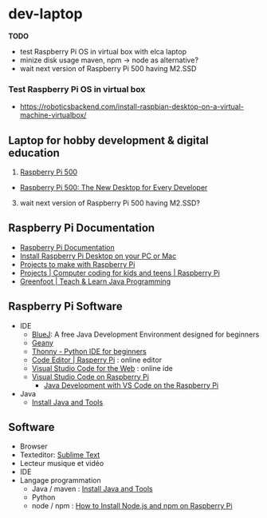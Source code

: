 # dev-laptop

**TODO**
* test Raspberry Pi OS in virtual box with elca laptop
* minize disk usage maven, npm -> node as alternative?
* wait next version of Raspberry Pi 500 having M2.SSD

  
### Test Raspberry Pi OS in virtual box

* https://roboticsbackend.com/install-raspbian-desktop-on-a-virtual-machine-virtualbox/

## Laptop for hobby development & digital education

1. [Raspberry Pi 500](https://www.raspberrypi.com/products/raspberry-pi-500/)
  * [Raspberry Pi 500: The New Desktop for Every Developer](https://pipwr.com/raspberry-pi-500-the-new-desktop-for-every-developer/)
3. wait next version of Raspberry Pi 500 having M2.SSD?

## Raspberry Pi Documentation

* [Raspberry Pi Documentation](https://www.raspberrypi.com/documentation/)
* [Install Raspberry Pi Desktop on your PC or Mac](https://projects.raspberrypi.org/en/projects/install-raspberry-pi-desktop/)
* [Projects to make with Raspberry Pi](https://www.raspberrypi.com/resources/make/)
* [Projects | Computer coding for kids and teens | Raspberry Pi](https://projects.raspberrypi.org/en)
* [Greenfoot | Teach & Learn Java Programming](https://www.greenfoot.org/door)

## Raspberry Pi Software

* IDE
  * [BlueJ](https://www.bluej.org/index.html): A free Java Development Environment designed for beginners
  * [Geany](https://www.geany.org/)
  * [Thonny - Python IDE for beginners](https://thonny.org/)
  * [Code Editor | Rasperry Pi](https://editor.raspberrypi.org/en/education) : online editor
  * [Visual Studio Code for the Web](https://code.visualstudio.com/docs/setup/vscode-web) : online ide
  * [Visual Studio Code on Raspberry Pi](https://code.visualstudio.com/docs/setup/raspberry-pi)
    * [Java Development with VS Code on the Raspberry Pi](https://foojay.io/today/java-development-with-vs-code-on-the-raspberry-pi/)
* Java
  * [Install Java and Tools](https://www.pi4j.com/prepare/install-java/)
 
## Software

* Browser
* Texteditor: [Sublime Text](https://www.sublimetext.com/)
* Lecteur musique et vidéo
* IDE
* Langage programmation
  * Java / maven : [Install Java and Tools](https://www.pi4j.com/prepare/install-java/)
  * Python
  * node / npm : [How to Install Node.js and npm on Raspberry Pi](https://linuxize.com/post/how-to-install-node-js-on-raspberry-pi/)
